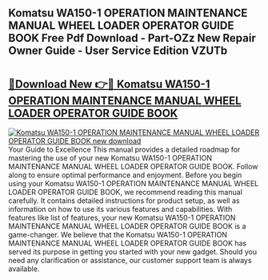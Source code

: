 ## Komatsu WA150-1 OPERATION MAINTENANCE MANUAL WHEEL LOADER OPERATOR GUIDE BOOK Free Pdf Download - Part-OZz New Repair Owner Guide - User Service Edition VZUTb

# <h2><a href="http://bc62342.oget.top/?id=Komatsu+WA150-1+OPERATION+MAINTENANCE+MANUAL+WHEEL+LOADER+OPERATOR+GUIDE+BOOK">🔗Download New 👉🔴 Komatsu WA150-1 OPERATION MAINTENANCE MANUAL WHEEL LOADER OPERATOR GUIDE BOOK</a></h2>

[![Komatsu WA150-1 OPERATION MAINTENANCE MANUAL WHEEL LOADER OPERATOR GUIDE BOOK new download](https://i.imgur.com/5g1atiW.png)](http://bc62342.oget.top/?id=Komatsu+WA150-1+OPERATION+MAINTENANCE+MANUAL+WHEEL+LOADER+OPERATOR+GUIDE+BOOK)
Your Guide to Excellence This manual provides a detailed roadmap for mastering the use of your new Komatsu WA150-1 OPERATION MAINTENANCE MANUAL WHEEL LOADER OPERATOR GUIDE BOOK. Follow along to ensure optimal performance and enjoyment. Before you begin using your Komatsu WA150-1 OPERATION MAINTENANCE MANUAL WHEEL LOADER OPERATOR GUIDE BOOK, we recommend reading this manual carefully. It contains detailed instructions for product setup, as well as information on how to use its various features and capabilities. With features like list of features, your new Komatsu WA150-1 OPERATION MAINTENANCE MANUAL WHEEL LOADER OPERATOR GUIDE BOOK is a game-changer. We believe that the Komatsu WA150-1 OPERATION MAINTENANCE MANUAL WHEEL LOADER OPERATOR GUIDE BOOK has served its purpose in getting you started with your new gadget. Should you need any clarification or assistance, our customer support team is always available.
